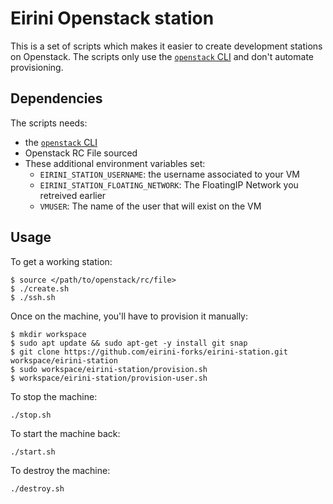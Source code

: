 # Eirini Openstack station

This is a set of scripts which makes it easier to create development stations
on Openstack. The scripts only use the [`openstack`
CLI](https://docs.openstack.org/newton/user-guide/common/cli-install-openstack-command-line-clients.html) and don't automate provisioning.

## Dependencies

The scripts needs:
  -  the [`openstack` CLI](https://docs.openstack.org/newton/user-guide/common/cli-install-openstack-command-line-clients.html)
  - Openstack RC File sourced
  - These additional environment variables set:
    - `EIRINI_STATION_USERNAME`: the username associated to your VM
    - `EIRINI_STATION_FLOATING_NETWORK`: The FloatingIP Network you retreived earlier
    - `VMUSER`: The name of the user that will exist on the VM

## Usage

To get a working station:

```
$ source </path/to/openstack/rc/file>
$ ./create.sh
$ ./ssh.sh
```

Once on the machine, you'll have to provision it manually:

```
$ mkdir workspace
$ sudo apt update && sudo apt-get -y install git snap
$ git clone https://github.com/eirini-forks/eirini-station.git workspace/eirini-station
$ sudo workspace/eirini-station/provision.sh
$ workspace/eirini-station/provision-user.sh
```

To stop the machine:

```
./stop.sh
```

To start the machine back:

```
./start.sh
```

To destroy the machine:

```
./destroy.sh
```
